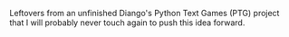 Leftovers from an unfinished Diango's Python Text Games (PTG) project that I will probably never touch again to push this idea forward.
